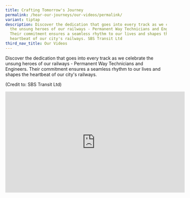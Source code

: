 ```yaml
---
title: Crafting Tomorrow's Journey
permalink: /hear-our-journeys/our-videos/permalink/
variant: tiptap
description: Discover the dedication that goes into every track as we celebrate
  the unsung heroes of our railways - Permanent Way Technicians and Engineers.
  Their commitment ensures a seamless rhythm to our lives and shapes the
  heartbeat of our city's railways. SBS Transit Ltd
third_nav_title: Our Videos
---
```

<p>Discover the dedication that goes into every track as we celebrate the
unsung heroes of our railways - Permanent Way Technicians and Engineers.
Their commitment ensures a seamless rhythm to our lives and shapes the
heartbeat of our city's railways.</p>
<p>(Credit to: SBS Transit Ltd)</p>
<div class="iframe-wrapper">
<iframe height="315" width="560" allowfullscreen="true" frameborder="0" src="https://www.youtube.com/embed/CY4kHedZ4EE?si=s0M26UbUZH0IJt84"></iframe>
</div>
<p></p>